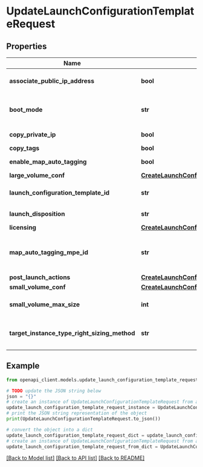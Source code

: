 # UpdateLaunchConfigurationTemplateRequest


## Properties

Name | Type | Description | Notes
------------ | ------------- | ------------- | -------------
**associate_public_ip_address** | **bool** | Associate public Ip address. | [optional] 
**boot_mode** | **str** | Launch configuration template boot mode. | [optional] 
**copy_private_ip** | **bool** | Copy private Ip. | [optional] 
**copy_tags** | **bool** | Copy tags. | [optional] 
**enable_map_auto_tagging** | **bool** | Enable map auto tagging. | [optional] 
**large_volume_conf** | [**CreateLaunchConfigurationTemplateRequestLargeVolumeConf**](CreateLaunchConfigurationTemplateRequestLargeVolumeConf.md) |  | [optional] 
**launch_configuration_template_id** | **str** | Launch Configuration Template ID. | 
**launch_disposition** | **str** | Launch disposition. | [optional] 
**licensing** | [**CreateLaunchConfigurationTemplateRequestLicensing**](CreateLaunchConfigurationTemplateRequestLicensing.md) |  | [optional] 
**map_auto_tagging_mpe_id** | **str** | Launch configuration template map auto tagging MPE ID. | [optional] 
**post_launch_actions** | [**CreateLaunchConfigurationTemplateRequestPostLaunchActions**](CreateLaunchConfigurationTemplateRequestPostLaunchActions.md) |  | [optional] 
**small_volume_conf** | [**CreateLaunchConfigurationTemplateRequestLargeVolumeConf**](CreateLaunchConfigurationTemplateRequestLargeVolumeConf.md) |  | [optional] 
**small_volume_max_size** | **int** | Small volume maximum size. | [optional] 
**target_instance_type_right_sizing_method** | **str** | Target instance type right-sizing method. | [optional] 

## Example

```python
from openapi_client.models.update_launch_configuration_template_request import UpdateLaunchConfigurationTemplateRequest

# TODO update the JSON string below
json = "{}"
# create an instance of UpdateLaunchConfigurationTemplateRequest from a JSON string
update_launch_configuration_template_request_instance = UpdateLaunchConfigurationTemplateRequest.from_json(json)
# print the JSON string representation of the object
print(UpdateLaunchConfigurationTemplateRequest.to_json())

# convert the object into a dict
update_launch_configuration_template_request_dict = update_launch_configuration_template_request_instance.to_dict()
# create an instance of UpdateLaunchConfigurationTemplateRequest from a dict
update_launch_configuration_template_request_from_dict = UpdateLaunchConfigurationTemplateRequest.from_dict(update_launch_configuration_template_request_dict)
```
[[Back to Model list]](../README.md#documentation-for-models) [[Back to API list]](../README.md#documentation-for-api-endpoints) [[Back to README]](../README.md)


